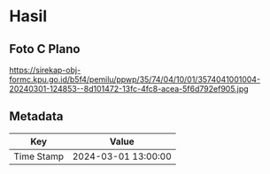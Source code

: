 # Hasil

## Foto C Plano

https://sirekap-obj-formc.kpu.go.id/b5f4/pemilu/ppwp/35/74/04/10/01/3574041001004-20240301-124853--8d101472-13fc-4fc8-acea-5f6d792ef905.jpg


## Metadata

| Key        | Value               |
| ---------- | ------------------- |
| Time Stamp | 2024-03-01 13:00:00 |



